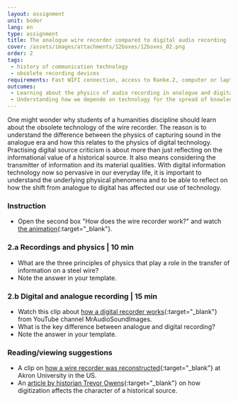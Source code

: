 ```yaml
---
layout: assignment
unit: boder
lang: en
type: assignment
title: The analogue wire recorder compared to digital audio recording
cover: /assets/images/attachments/12boxes/12boxes_02.png
order: 2
tags: 
 - history of communication technology
 - obsolete recording devices
requirements: Fast WIFI connection, access to Ranke.2, computer or laptop, application on laptop or computer to view video.
outcomes:
 - Learning about the physics of audio recording in analogue and digital form
 - Understanding how we depende on technology for the spread of knowledge
---
```

 
One might wonder why students of a humanities discipline should learn about the obsolete technology of the wire recorder. The reason is to understand the difference between the physics of capturing sound in the analogue era and how this relates to the physics of digital technology. Practising digital source criticism is about more than just reflecting on the informational value of a historical source. It also means considering the transmitter of information and its material qualities. With digital information technology now so pervasive in our everyday life, it is important to understand the underlying physical phenomena and to be able to reflect on how the shift from analogue to digital has affected our use of technology.
 
<!-- more -->

<!-- briefing-student -->

### Instruction
<!-- section-contents -->

- Open the second box "How does the wire recorder work?" and watch [the animation](https://allthingsmoving.com/DB_interactive_2018_07_07/){:target="_blank"}.

<!-- section -->

### 2.a  Recordings and physics | 10 min
<!-- section-contents -->

- What are the three principles of physics that play a role in the transfer of information on  a steel wire?
- Note the answer in your template.

<!-- section -->

### 2.b  Digital and analogue recording | 15 min
<!-- section-contents -->

- Watch this clip about [how a digital recorder works](https://youtu.be/SfEXnX__X9Y){:target="_blank"} from YouTube channel MrAudioSoundImages.
- What is the key difference between analogue and digital recording?
- Note the answer in your template.

<!-- section -->

### Reading/viewing  suggestions
<!-- section-contents -->

- A clip on [how a wire recorder was reconstructed](https://www.youtube.com/watch?v=sOyOH_kWAdQ){:target="_blank"} at Akron University in the US.
- An [article by historian Trevor Owens](http://www.trevorowens.org/2015/12/digital-sources-digital-archives-the-evidentiary-basis-of-digital-history-draft/){:target="_blank"} on how digitization affects the character of a historical source.


<!-- briefing-teacher -->

